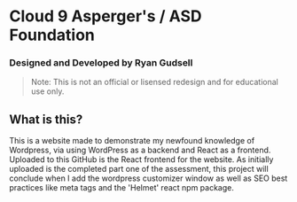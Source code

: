 # Cloud 9 Asperger's / ASD Foundation

### Designed and Developed by Ryan Gudsell

> Note: This is not an official or lisensed redesign and for educational use only.

## What is this?

This is a website made to demonstrate my newfound knowledge of Wordpress, via using WordPress as a backend and React as a frontend. Uploaded to this GitHub is the React frontend for the website. As initially uploaded is the completed part one of the assessment, this project will conclude when I add the wordpress customizer window as well as SEO best practices like meta tags and the 'Helmet' react npm package.
